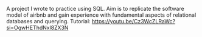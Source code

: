 A project I wrote to practice using SQL.
Aim is to replicate the software model of airbnb and gain experience with fundamental aspects of relational databases and querying.
Tutorial: https://youtu.be/Cz3WcZLRaWc?si=OgwHEThdNxl8ZX3N
